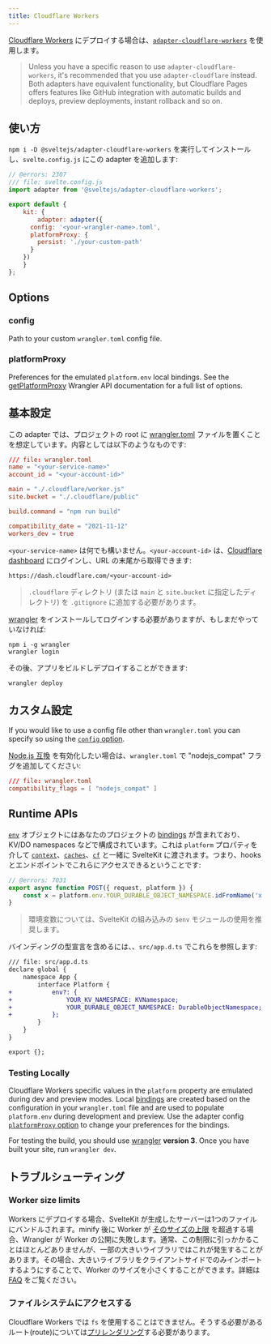 ```yaml
---
title: Cloudflare Workers
---
```


[Cloudflare Workers](https://workers.cloudflare.com/) にデプロイする場合は、[`adapter-cloudflare-workers`](https://github.com/sveltejs/kit/tree/main/packages/adapter-cloudflare-workers) を使用します。

> Unless you have a specific reason to use `adapter-cloudflare-workers`, it's recommended that you use `adapter-cloudflare` instead. Both adapters have equivalent functionality, but Cloudflare Pages offers features like GitHub integration with automatic builds and deploys, preview deployments, instant rollback and so on.

## 使い方 <!--usage-->

`npm i -D @sveltejs/adapter-cloudflare-workers` を実行してインストールし、`svelte.config.js` にこの adapter を追加します:

```js
// @errors: 2307
/// file: svelte.config.js
import adapter from '@sveltejs/adapter-cloudflare-workers';

export default {
	kit: {
		adapter: adapter({
      config: '<your-wrangler-name>.toml',
      platformProxy: {
        persist: './your-custom-path'
      }
    })
	}
};
```

## Options

### config

Path to your custom `wrangler.toml` config file.

### platformProxy

Preferences for the emulated `platform.env` local bindings. See the [getPlatformProxy](https://developers.cloudflare.com/workers/wrangler/api/#syntax) Wrangler API documentation for a full list of options.

## 基本設定 <!--basic-configuration-->

この adapter では、プロジェクトの root に [wrangler.toml](https://developers.cloudflare.com/workers/platform/sites/configuration) ファイルを置くことを想定しています。内容としては以下のようなものです:

```toml
/// file: wrangler.toml
name = "<your-service-name>"
account_id = "<your-account-id>"

main = "./.cloudflare/worker.js"
site.bucket = "./.cloudflare/public"

build.command = "npm run build"

compatibility_date = "2021-11-12"
workers_dev = true
```

`<your-service-name>` は何でも構いません。`<your-account-id>` は、[Cloudflare dashboard](https://dash.cloudflare.com) にログインし、URL の末尾から取得できます:

```
https://dash.cloudflare.com/<your-account-id>
```

> `.cloudflare` ディレクトリ (または `main` と `site.bucket` に指定したディレクトリ) を `.gitignore` に追加する必要があります。

[wrangler](https://developers.cloudflare.com/workers/wrangler/get-started/) をインストールしてログインする必要がありますが、もしまだやっていなければ:

```
npm i -g wrangler
wrangler login
```

その後、アプリをビルドしデプロイすることができます:

```sh
wrangler deploy
```

## カスタム設定 <!--custom-config-->

If you would like to use a config file other than `wrangler.toml` you can specify so using the [`config` option](#options-config).

[Node.js 互換](https://developers.cloudflare.com/workers/runtime-apis/nodejs/#enable-nodejs-from-the-cloudflare-dashboard) を有効化したい場合は、`wrangler.toml` で  "nodejs_compat" フラグを追加してください:

```toml
/// file: wrangler.toml
compatibility_flags = [ "nodejs_compat" ]
```

## Runtime APIs

[`env`](https://developers.cloudflare.com/workers/runtime-apis/fetch-event#parameters) オブジェクトにはあなたのプロジェクトの [bindings](https://developers.cloudflare.com/pages/platform/functions/bindings/) が含まれており、KV/DO namespaces などで構成されています。これは `platform` プロパティを介して [`context`](https://developers.cloudflare.com/workers/runtime-apis/handlers/fetch/#contextwaituntil)、[`caches`](https://developers.cloudflare.com/workers/runtime-apis/cache/)、[`cf`](https://developers.cloudflare.com/workers/runtime-apis/request/#the-cf-property-requestinitcfproperties) と一緒に SvelteKit に渡されます。つまり、hooks とエンドポイントでこれらにアクセスできるということです:

```js
// @errors: 7031
export async function POST({ request, platform }) {
	const x = platform.env.YOUR_DURABLE_OBJECT_NAMESPACE.idFromName('x');
}
```

> 環境変数については、SvelteKit の組み込みの `$env` モジュールの使用を推奨します。

バインディングの型宣言を含めるには、、`src/app.d.ts` でこれらを参照します:

```diff
/// file: src/app.d.ts
declare global {
	namespace App {
		interface Platform {
+			env?: {
+				YOUR_KV_NAMESPACE: KVNamespace;
+				YOUR_DURABLE_OBJECT_NAMESPACE: DurableObjectNamespace;
+			};
		}
	}
}

export {};
```

### Testing Locally

Cloudflare Workers specific values in the `platform` property are emulated during dev and preview modes. Local [bindings](https://developers.cloudflare.com/workers/wrangler/configuration/#bindings) are created based on the configuration in your `wrangler.toml` file and are used to populate `platform.env` during development and preview. Use the adapter config [`platformProxy` option](#options-platformproxy) to change your preferences for the bindings.

For testing the build, you should use [wrangler](https://developers.cloudflare.com/workers/cli-wrangler) **version 3**. Once you have built your site, run `wrangler dev`.

## トラブルシューティング <!--troubleshooting-->

### Worker size limits

Workers にデプロイする場合、SvelteKit が生成したサーバーは1つのファイルにバンドルされます。minify 後に Worker が [そのサイズの上限](https://developers.cloudflare.com/workers/platform/limits/#worker-size) を超過する場合、Wrangler が Worker の公開に失敗します。通常、この制限に引っかかることはほとんどありませんが、一部の大きいライブラリではこれが発生することがあります。その場合、大きいライブラリをクライアントサイドでのみインポートするようにすることで、Worker のサイズを小さくすることができます。詳細は [FAQ](./faq#how-do-i-use-x-with-sveltekit-how-do-i-use-a-client-side-only-library-that-depends-on-document-or-window) をご覧ください。

### ファイルシステムにアクセスする <!--accessing-the-file-system-->

Cloudflare Workers では `fs` を使用することはできません。そうする必要があるルート(route)については[プリレンダリング](https://kit.svelte.jp/docs/page-options#prerender)する必要があります。
